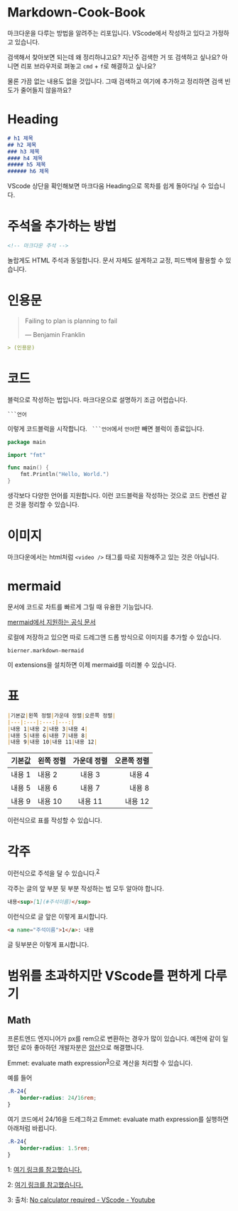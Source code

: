 # Markdown-Cook-Book

마크다운을 다루는 방법을 알려주는 리포입니다. VScode에서 작성하고 있다고 가정하고 있습니다.

검색해서 찾아보면 되는데 왜 정리하냐고요? 지난주 검색한 거 또 검색하고 싶나요? 아니면 리포 브라우저로 펴놓고 `cmd` + `f`로 해결하고 싶나요? 

물론 가끔 없는 내용도 없을 것입니다. 그때 검색하고 여기에 추가하고 정리하면 검색 빈도가 줄어들지 않을까요?

# Heading

```markdown
# h1 제목
## h2 제목
### h3 제목
#### h4 제목
##### h5 제목
###### h6 제목
```

VScode 상단을 확인해보면 마크다움 Heading으로 목차를 쉽게 돌아다닐 수 있습니다.

# 주석을 추가하는 방법

```md
<!-- 마크다운 주석 -->
```
놀랍게도 HTML 주석과 동일합니다. 문서 자체도 설계하고 교정, 피드백에 활용할 수 있습니다.

# 인용문

> Failing to plan is planning to fail
>
> — Benjamin Franklin

```md
> (인용문)
```

# 코드
블럭으로 작성하는 법입니다. 마크다운으로 설명하기 조금 어럽습니다.

```
```언어
```

이렇게 코드블럭을 시작합니다. ` ```언어`에서 `언어`만 빼면 블럭이 종료입니다.

```go
package main

import "fmt"

func main() {
    fmt.Println("Hello, World.")
}
```
생각보다 다양한 언어를 지원합니다. 이런 코드블럭을 작성하는 것으로 코드 컨벤션 같은 것을 정리할 수 있습니다.

# 이미지

마크다운에서는 html처럼 `<video />` 태그를 따로 지원해주고 있는 것은 아닙니다.

# mermaid

문서에 코드로 차트를 빠르게 그릴 때 유용한 기능입니다.

[mermaid에서 지원하는 공식 문서](https://mermaid-js.github.io/mermaid/#/)

로컬에 저장하고 있으면 따로 드레그앤 드롭 방식으로 이미지를 추가할 수 있습니다.



```
bierner.markdown-mermaid
```
이 extensions을 설치하면 이제 mermaid를 미리볼 수 있습니다.


# 표
```md
|기본값|왼쪽 정렬|가운데 정렬|오른쪽 정렬|
|---|:---|:---:|---:|
|내용 1|내용 2|내용 3|내용 4|
|내용 5|내용 6|내용 7|내용 8|
|내용 9|내용 10|내용 11|내용 12|
```

|기본값|왼쪽 정렬|가운데 정렬|오른쪽 정렬|
|---|:---|:---:|---:|
|내용 1|내용 2|내용 3|내용 4|
|내용 5|내용 6|내용 7|내용 8|
|내용 9|내용 10|내용 11|내용 12|

이런식으로 표를 작성할 수 있습니다.


# 각주

이런식으로 주석을 달 수 있습니다.<sup>[2](#footnote_2)</sup>




각주는 글의 앞 부분 뒷 부분 작성하는 법 모두 알아야 합니다.

```md
내용<sup>[1](#주석이름)</sup>
```
이런식으로 글 앞은 이렇게 표시합니다.

```md
<a name="주석이름">1</a>: 내용
```

글 뒷부분은 이렇게 표시합니다.


# 범위를 초과하지만 VScode를 편하게 다루기

## Math

프론트엔드 엔지니어가 px를 rem으로 변환하는 경우가 많이 있습니다. 예전에 같이 일했던 로아 좋아하던 개발자분은 [암산](https://www.youtube.com/watch?v=8dE4mRlBP5M)으로 해결했니다.

Emmet: evaluate math expression<sup>[3](#footnote_3)</sup>으로 계산을 처리할 수 있습니다.

예를 들어
```CSS
.R-24{
    border-radius: 24/16rem;
}
```

여기 코드에서 24/16을 드레그하고 Emmet: evaluate math expression를 실행하면 아래처럼 바뀝니다.

```CSS
.R-24{
    border-radius: 1.5rem;
}
```


<!-- 글 뒷 부분에 -->



<a name="footnote_1">1</a>: [여기 링크를 참고했습니다.](https://lynmp.com/ko/article/title/markdown-table-om811c9dc5oi)

<a name="footnote_2">2</a>: [여기 링크를 참고했습니다.](https://lynmp.com/ko/article/nu86c16d8f09c9fbd8)

<a name="footnote_3">3</a>: 출처: [No calculator required - VScode - Youtube](https://www.youtube.com/shorts/dCsmH5BfpdQ)
